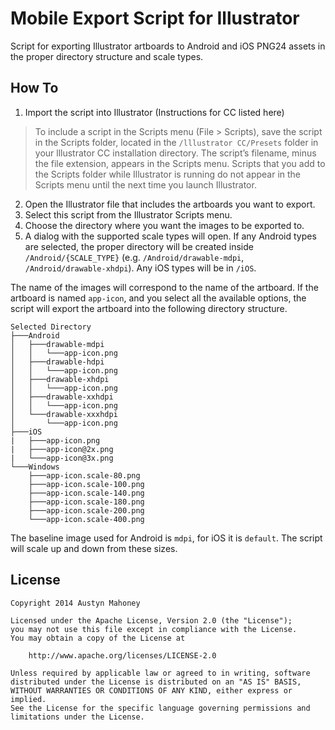 Mobile Export Script for Illustrator
=================================

Script for exporting Illustrator artboards to Android and iOS PNG24 assets in the proper directory structure and scale types. 

How To
---
1. Import the script into Illustrator (Instructions for CC listed here)

> To include a script in the Scripts menu (File > Scripts), save the script in the Scripts folder, located in the `/lllustrator CC/Presets` folder in your lllustrator CC installation directory. The script’s filename, minus the file extension, appears in the Scripts menu. Scripts that you add to the Scripts folder while Illustrator is running do not appear in the Scripts menu until the next time you launch Illustrator.

2. Open the Illustrator file that includes the artboards you want to export.
3. Select this script from the Illustrator Scripts menu.
4. Choose the directory where you want the images to be exported to.
5. A dialog with the supported scale types will open. If any Android types are selected, the proper directory will be created inside `/Android/{SCALE_TYPE}` (e.g. `/Android/drawable-mdpi`, `/Android/drawable-xhdpi`). Any iOS types will be in `/iOS`.

The name of the images will correspond to the name of the artboard. If the artboard is named `app-icon`, and you select all the available options, the script will export the artboard into the following directory structure.
```
Selected Directory
├───Android
│   ├───drawable-mdpi
│   │   └───app-icon.png
│   ├───drawable-hdpi
│   │   └───app-icon.png
│   ├───drawable-xhdpi
│   │   └───app-icon.png
│   ├───drawable-xxhdpi
│   │   └───app-icon.png
│   └───drawable-xxxhdpi
│       └───app-icon.png
├───iOS
|   ├───app-icon.png
|   ├───app-icon@2x.png
|   └───app-icon@3x.png
└───Windows
    ├───app-icon.scale-80.png
    ├───app-icon.scale-100.png
    ├───app-icon.scale-140.png
    ├───app-icon.scale-180.png
    ├───app-icon.scale-200.png
    └───app-icon.scale-400.png
```

The baseline image used for Android is `mdpi`, for iOS it is `default`. The script will scale up and down from these sizes.


License
---
```
Copyright 2014 Austyn Mahoney

Licensed under the Apache License, Version 2.0 (the "License");
you may not use this file except in compliance with the License.
You may obtain a copy of the License at

    http://www.apache.org/licenses/LICENSE-2.0

Unless required by applicable law or agreed to in writing, software
distributed under the License is distributed on an "AS IS" BASIS,
WITHOUT WARRANTIES OR CONDITIONS OF ANY KIND, either express or implied.
See the License for the specific language governing permissions and
limitations under the License.
```

